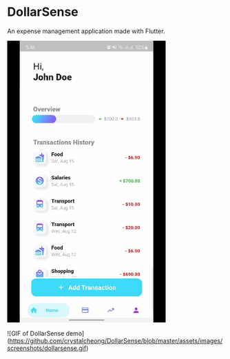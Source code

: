 # DollarSense

An expense management application made with Flutter.

<img src="assets/images/screenshots/dollarsense.gif">

![GIF of DollarSense demo]
(https://github.com/crystalcheong/DollarSense/blob/master/assets/images/screenshots/dollarsense.gif)

<!-- ## Getting Started

This project is a starting point for a Flutter application.

A few resources to get you started if this is your first Flutter project:

- [Lab: Write your first Flutter app](https://flutter.dev/docs/get-started/codelab)
- [Cookbook: Useful Flutter samples](https://flutter.dev/docs/cookbook)

For help getting started with Flutter, view our
[online documentation](https://flutter.dev/docs), which offers tutorials,
samples, guidance on mobile development, and a full API reference. -->
